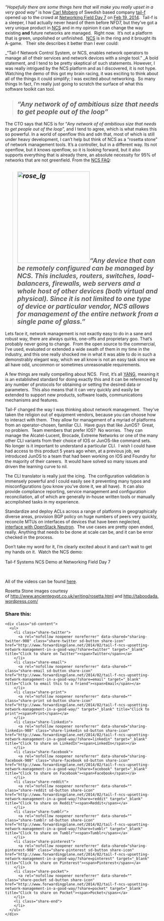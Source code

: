 _“Hopefully there are some things here that will make you really upset in a very good way”_ is how <a href="https://twitter.com/cmoberg" target="_blank">Carl Moberg</a> of Swedish based company <a href="http://www.tail-f.com/" target="_blank">tail-f</a> opened up to the crowd at <a href="http://techfieldday.com/event/nfd7/" target="_blank">Networking Field Day 7</a> on <a href="http://techfieldday.com/appearance/tail-f-systems-presents-at-networking-field-day-7/" target="_blank">Feb 19, 2014</a>.  Tail-f is a sleeper, I had actually never heard of them before NFD7, but they&#8217;ve got a very unique product in <a href="http://www.tail-f.com/network-control-system/" target="_blank">NCS</a> and in my opinion it can change the way existing **and** future networks are managed.  Right now.  It&#8217;s not a platform that is green, unpolished or unfinished.  <a href="http://www.tail-f.com/network-control-system/" target="_blank">NCS</a> is in the ring and it brought its A-game.   Their site describes it better than I ever could:

_&#8220;Tail-f Network Control System, or NCS, enables network operators to manage all of their services and network devices with a single tool.&#8221; _A bold statement, and I tend to be pretty skeptical of such statements. However, I was really intrigued by the NCS platform and as I discovered, it is not hype. Watching the demo of this got my brain racing, it was exciting to think about all of the things it could simplify; I was excited about networking.  So many things In fact, I&#8217;m really just going to scratch the surface of what this software toolkit can tool.

> ## _&#8220;Any network of of ambitious size that needs to get people out of the loop”_

The CTO says that NCS is for &#8220;_Any network of of ambitious size that needs to get people out of the loop_”, and I tend to agree, which is what makes this so powerful. In a world of openflow this and sdn that, most of which is still under heavy development, I can&#8217;t help but think of NCS as a &#8220;rosetta stone&#8221; of network management tools. It’s a controller, but in a different way. Its not openflow, but it knows openflow, so it is looking forward, but it also supports everything that is already there, an absolute necessity for 95% of networks that are not greenfield. From the <a href="http://www.tail-f.com/network-control-system/#which-types-of" target="_blank">NCS FAQ</a>:

> ## _[<img class="alignleft size-full wp-image-920" alt="rose_lg" src="http://www.forwardingplane.net/wp-content/uploads/2014/02/rose_lg.jpg" width="237" height="300" />](http://www.forwardingplane.net/wp-content/uploads/2014/02/rose_lg.jpg)&#8220;Any device that can be remotely configured can be managed by NCS. This includes, routers, switches, load-balancers, firewalls, web servers and a whole host of other devices (both virtual and physical). Since it is not limited to one type of device or particular vendor, NCS allows for management of the entire network from a single pane of glass.&#8221;_

Lets face it, network management is not exactly easy to do in a sane and robust way, there are always quirks, one-offs and proprietary goo. That&#8217;s probably never going to change.  From the open source to the commercial, I&#8217;ve used, evaluated or extended a wide swath of them in my time in the industry, and this one really shocked me in what it was able to do in such a demonstrably elegant way, which we all know is not an easy task since we all have odd, uncommon or sometimes unreasonable requirements.

A few things are really compelling about NCS.  First, it&#8217;s all <a href="http://en.wikipedia.org/wiki/YANG" target="_blank">YANG</a>, meaning it is an established standard for doing exactly this and it can be referenced by any number of protocols for obtaining or setting the desired data or parameters.  This also means that it can very quickly and easily be extended to support new products, software loads, communications mechanisms and features.

Tail-F changed the way I was thinking about network management.  They&#8217;ve taken the religion out of equipment vendors, because you can choose how to interact with them.  They allow for management of a myriad of platforms from an operator-chosen, familiar CLI.  Have guys that like JunOS?  Great, no problem.  Team members that prefer IOS?  No worries.  They can manage the Alcatel-Lucent, Brocade, Extreme Networks or one of the many other CLI variants from their choice of IOS or JunOS-like command sets.   No longer is it important to understand a particular CLI.  I wish I could have had access to this product 5 years ago when, at a previous job, we introduced JunOS to a team that had been working on IOS and Foundry for the majority of their careers.  It would have solved so many issues and driven the learning curve to nil.

The CLI translator is really just the icing.  The configuration validation is immensely powerful and I could easily see it preventing many typos and misconfigurations (you know you&#8217;ve done it, we all have).  It can also provide compliance reporting, service management and configuration reconciliation, all of which are generally in-house written tools or manually accmplished tasks in my experience.

Standardize and deploy ACLs across a range of platforms in geographically diverse areas, provision BGP policy on huge numbers of peers very quickly, reconcile MTUs on interfaces of devices that have been neglected, <a href="https://wiki.openstack.org/wiki/Neutron/ML2/Tail-f-NCS-neutron-ml2-driver" target="_blank">interface with OpenStack Neutron</a>.  The use cases are pretty open ended, really. Anything that needs to be done at scale can be, and it can be error checked in the process.

Don&#8217;t take my word for it, I&#8217;m clearly excited about it and can&#8217;t wait to get my hands on it.  Watch the NCS demo:

<span style="line-height: 1.5em;">Tail-f Systems NCS Demo at Networking Field Day 7</span>



&nbsp;

All of the videos can be found <a href="http://techfieldday.com/appearance/tail-f-systems-presents-at-networking-field-day-7/" target="_blank">here</a>.

Rosetta Stone images courtesy of <a href="http://www.ancientegypt.co.uk/writing/rosetta.html" target="_blank">http://www.ancientegypt.co.uk/writing/rosetta.html</a> and <a href="http://taboodada.wordpress.com/" target="_blank">http://taboodada.wordpress.com/</a>

<div class="sharedaddy sd-sharing-enabled">
  <div class="robots-nocontent sd-block sd-social sd-social-icon-text sd-sharing">
    <h3 class="sd-title">
      Share this:
    </h3>
    
    <div class="sd-content">
      <ul>
        <li class="share-twitter">
          <a rel="nofollow noopener noreferrer" data-shared="sharing-twitter-908" class="share-twitter sd-button share-icon" href="http://www.forwardingplane.net/2014/02/tail-f-ncs-upsetting-network-management-in-a-good-way/?share=twitter" target="_blank" title="Click to share on Twitter"><span>Twitter</span></a>
        </li>
        <li class="share-email">
          <a rel="nofollow noopener noreferrer" data-shared="" class="share-email sd-button share-icon" href="http://www.forwardingplane.net/2014/02/tail-f-ncs-upsetting-network-management-in-a-good-way/?share=email" target="_blank" title="Click to email this to a friend"><span>Email</span></a>
        </li>
        <li class="share-print">
          <a rel="nofollow noopener noreferrer" data-shared="" class="share-print sd-button share-icon" href="http://www.forwardingplane.net/2014/02/tail-f-ncs-upsetting-network-management-in-a-good-way/" target="_blank" title="Click to print"><span>Print</span></a>
        </li>
        <li class="share-linkedin">
          <a rel="nofollow noopener noreferrer" data-shared="sharing-linkedin-908" class="share-linkedin sd-button share-icon" href="http://www.forwardingplane.net/2014/02/tail-f-ncs-upsetting-network-management-in-a-good-way/?share=linkedin" target="_blank" title="Click to share on LinkedIn"><span>LinkedIn</span></a>
        </li>
        <li class="share-facebook">
          <a rel="nofollow noopener noreferrer" data-shared="sharing-facebook-908" class="share-facebook sd-button share-icon" href="http://www.forwardingplane.net/2014/02/tail-f-ncs-upsetting-network-management-in-a-good-way/?share=facebook" target="_blank" title="Click to share on Facebook"><span>Facebook</span></a>
        </li>
        <li class="share-reddit">
          <a rel="nofollow noopener noreferrer" data-shared="" class="share-reddit sd-button share-icon" href="http://www.forwardingplane.net/2014/02/tail-f-ncs-upsetting-network-management-in-a-good-way/?share=reddit" target="_blank" title="Click to share on Reddit"><span>Reddit</span></a>
        </li>
        <li class="share-tumblr">
          <a rel="nofollow noopener noreferrer" data-shared="" class="share-tumblr sd-button share-icon" href="http://www.forwardingplane.net/2014/02/tail-f-ncs-upsetting-network-management-in-a-good-way/?share=tumblr" target="_blank" title="Click to share on Tumblr"><span>Tumblr</span></a>
        </li>
        <li class="share-pinterest">
          <a rel="nofollow noopener noreferrer" data-shared="sharing-pinterest-908" class="share-pinterest sd-button share-icon" href="http://www.forwardingplane.net/2014/02/tail-f-ncs-upsetting-network-management-in-a-good-way/?share=pinterest" target="_blank" title="Click to share on Pinterest"><span>Pinterest</span></a>
        </li>
        <li class="share-pocket">
          <a rel="nofollow noopener noreferrer" data-shared="" class="share-pocket sd-button share-icon" href="http://www.forwardingplane.net/2014/02/tail-f-ncs-upsetting-network-management-in-a-good-way/?share=pocket" target="_blank" title="Click to share on Pocket"><span>Pocket</span></a>
        </li>
        <li class="share-end">
        </li>
      </ul>
    </div>
  </div>
</div>
